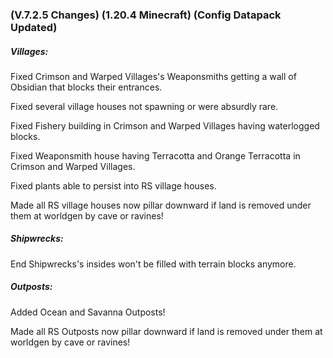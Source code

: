 ### **(V.7.2.5 Changes) (1.20.4 Minecraft) (Config Datapack Updated)**

##### Villages:
Fixed Crimson and Warped Villages's Weaponsmiths getting a wall of Obsidian that blocks their entrances.

Fixed several village houses not spawning or were absurdly rare.

Fixed Fishery building in Crimson and Warped Villages having waterlogged blocks.

Fixed Weaponsmith house having Terracotta and Orange Terracotta in Crimson and Warped Villages.

Fixed plants able to persist into RS village houses.

Made all RS village houses now pillar downward if land is removed under them at worldgen by cave or ravines!

##### Shipwrecks:

End Shipwrecks's insides won't be filled with terrain blocks anymore.

##### Outposts:

Added Ocean and Savanna Outposts!

Made all RS Outposts now pillar downward if land is removed under them at worldgen by cave or ravines!